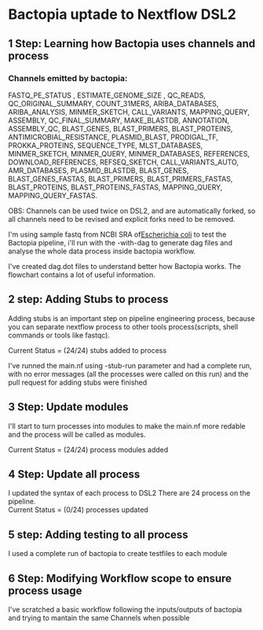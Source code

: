 # Bactopia uptade to Nextflow DSL2

## 1 Step: Learning how Bactopia uses channels and process
### Channels emitted by bactopia:
 FASTQ_PE_STATUS , ESTIMATE_GENOME_SIZE , QC_READS, QC_ORIGINAL_SUMMARY, COUNT_31MERS, ARIBA_DATABASES, ARIBA_ANALYSIS, MINMER_SKETCH, CALL_VARIANTS, MAPPING_QUERY, ASSEMBLY, QC_FINAL_SUMMARY, MAKE_BLASTDB, ANNOTATION, ASSEMBLY_QC, BLAST_GENES, BLAST_PRIMERS, BLAST_PROTEINS, ANTIMICROBIAL_RESISTANCE, PLASMID_BLAST, PRODIGAL_TF, PROKKA_PROTEINS, SEQUENCE_TYPE, MLST_DATABASES, MINMER_SKETCH, MINMER_QUERY, MINMER_DATABASES, REFERENCES, DOWNLOAD_REFERENCES, REFSEQ_SKETCH, CALL_VARIANTS_AUTO, AMR_DATABASES, PLASMID_BLASTDB, BLAST_GENES, BLAST_GENES_FASTAS, BLAST_PRIMERS, BLAST_PRIMERS_FASTAS, BLAST_PROTEINS, BLAST_PROTEINS_FASTAS, MAPPING_QUERY, MAPPING_QUERY_FASTAS.

 OBS: Channels can be used twice on DSL2, and are automatically forked, so all channels need to be revised and explicit forks need to be removed.

 I'm using sample fastq from NCBI SRA of[Escherichia coli](https://www.ncbi.nlm.nih.gov/sra/SRX10122872[accn]) to test the Bactopia pipeline, i'll run with the -with-dag to generate dag files and analyse the whole data process inside bactopia workflow.

 I've created dag.dot files to understand better how Bactopia works. The flowchart contains a lot of useful information.

## 2 step: Adding Stubs to process
Adding stubs is an important step on pipeline engineering process, because you can separate nextflow process to other tools process(scripts, shell commands or tools like fastqc).

Current Status = (24/24) stubs added to process

I've runned the main.nf using -stub-run parameter and had a complete run, with no error messages (all the processes were called on this run) and the pull request for adding stubs were finished

## 3 Step: Update modules

I'll start to turn processes into modules to make the main.nf more redable and the process will be called as modules.

Current Status = (24/24) process modules added






## 4 Step: Update all process
I updated the syntax of each process to DSL2
There are 24 process on the pipeline.\
Current Status = (0/24) processes updated

## 5 step: Adding testing to all process
I used a complete run of bactopia to create testfiles to each module


## 6 Step: Modifying Workflow scope to ensure process usage
I've scratched a basic workflow following the inputs/outputs of bactopia and trying to mantain the same Channels when possible

